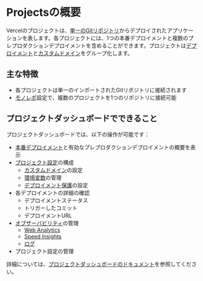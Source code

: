 # Projectsの概要

Vercelのプロジェクトは、[単一のGitリポジトリ](/docs/git)からデプロイされたアプリケーションを表します。各プロジェクトには、1つの本番デプロイメントと複数のプレプロダクションデプロイメントを含めることができます。プロジェクトは[デプロイメント](/docs/deployments)と[カスタムドメイン](/docs/domains/add-a-domain)をグループ化します。

## 主な特徴

- 各プロジェクトは単一のインポートされたGitリポジトリに接続されます
- [モノレポ](/docs/monorepos)設定で、複数のプロジェクトを1つのリポジトリに接続可能

## プロジェクトダッシュボードでできること

プロジェクトダッシュボードでは、以下の操作が可能です：

- [本番デプロイメント](/docs/deployments)と有効なプレプロダクションデプロイメントの概要を表示
- [プロジェクト設定](/docs/project-configuration/project-settings)の構成
  - [カスタムドメイン](/docs/domains)の設定
  - [環境変数](/docs/environment-variables)の管理
  - [デプロイメント保護](/docs/security/deployment-protection)の設定
- 各デプロイメントの詳細の確認
  - デプロイメントステータス
  - トリガーしたコミット
  - デプロイメントURL
- [オブザーバビリティ](/docs/observability)の管理
  - [Web Analytics](/docs/analytics)
  - [Speed Insights](/docs/speed-insights)
  - [ログ](/docs/observability/logs)
- プロジェクト設定の管理

詳細については、[プロジェクトダッシュボードのドキュメント](/docs/projects/project-dashboard)を参照してください。
